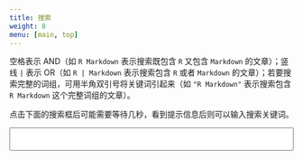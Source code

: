 ```yaml
---
title: 搜索
weight: 8
menu: [main, top]
---
```


<style type="text/css">
#search-input {
  width: 100%;
  font-size: 1.2em;
  padding: .5em;
}
.search-results {
  font-size: .9em;
}
.search-results b {
  background-color: yellow;
}
</style>

空格表示 AND（如 `R Markdown` 表示搜索既包含 `R` 又包含 `Markdown` 的文章）；竖线 `|` 表示 OR（如 `R | Markdown` 表示搜索包含 `R` 或者 `Markdown` 的文章）；若要搜索完整的词组，可用半角双引号将关键词引起来（如 `"R Markdown"` 表示搜索包含 `R Markdown` 这个完整词组的文章）。

点击下面的搜索框后可能需要等待几秒，看到提示信息后则可以输入搜索关键词。

<input type="search" id="search-input" data-info-init="搜索引擎初始化中，请稍候……" data-info-ok="输入搜索关键词：" data-info-fail="搜索引擎初始化失败，是在下输了！">

<div class="search-results">
<section>
<h2><a target="_blank"></a></h2>
<div class="search-preview"></div>
</section>
</div>

<script src="https://cdn.jsdelivr.net/npm/fuse.js@6.6.2" defer></script>
<script src="https://cdn.jsdelivr.net/npm/@xiee/utils/js/fuse-search.min.js" defer></script>
